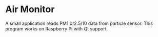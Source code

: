 # Air Monitor
A small application reads PM1.0/2.5/10 data from particle sensor. This program works on Raspberry Pi with Qt support.
